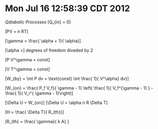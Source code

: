 # Mon Jul 16 12:58:39 CDT 2012

*Qdiabalic Processes*
  \[Q_{in} = 0\]

\[PV = n RT\]

\[\gamma = \frac{ \alpha + 1}{ \alpha}\]

\[\alpha =\] degrees of freedom diveded by 2

\[P V^\gamma = const\]

\[V T^\gamma = const\]

\[W_{by} = \int P dv = \text{const} \int \frac{ 1}{ V^\alpha} dv}\]

\[W_{on} = \frac{ P_f V_f}{ \gamma - 1} \left( \frac{ 1}{ V_f^{\gamma - 1} } - \frac{ 1}{ V_i^{ \gamma - 1}\right)\]

\[\Delta U = W_{on}\]
\[\Delta U = \alpha n R \Delta T\]

\[H = \frac{ \Delta T}{ R_{th}}\]

\[R_{th} = \frac{ \gamma}{ k A} \]